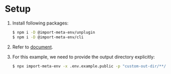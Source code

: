 # Setup

1. Install following packages:

   ```sh
   $ npm i -D @import-meta-env/unplugin
   $ npm i -D @import-meta-env/cli
   ```

1. Refer to [document](https://iendeavor.github.io/import-meta-env/guide/getting-started/introduction.html).

1. For this example, we need to provide the output directory explicitly:

   ```sh
   $ npx import-meta-env -x .env.example.public -p "custom-out-dir/**/*"
   ```
